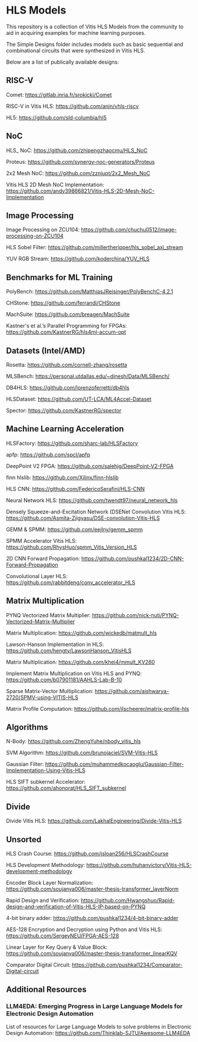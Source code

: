# HLS Models

This repository is a collection of Vitis HLS Models from the community to aid in acquiring examples for machine learning purposes.

The Simple Designs folder includes models such as basic sequential and combinational circuits that were synthesized in Vitis HLS.

Below are a list of publically available designs:

## RISC-V

Comet: https://gitlab.inria.fr/srokicki/Comet

RISC-V in Vitis HLS: https://github.com/anjn/vhls-riscv

HL5: https://github.com/sld-columbia/hl5

## NoC

HLS_ NoC: https://github.com/zhipengzhaocmu/HLS_NoC

Proteus: https://github.com/synergy-noc-generators/Proteus

2x2 Mesh NoC: https://github.com/zznjupt/2x2_Mesh_NoC

Vitis HLS 2D Mesh NoC Implementation: https://github.com/andy39866821/Vitis-HLS-2D-Mesh-NoC-Implementation

## Image Processing

Image Processing on ZCU104: https://github.com/chuchu0512/image-processing-on-ZCU104

HLS Sobel Filter: https://github.com/millertheripper/hls_sobel_axi_stream

YUV RGB Stream: https://github.com/koderchina/YUV_HLS

## Benchmarks for ML Training

PolyBench: https://github.com/MatthiasJReisinger/PolyBenchC-4.2.1

CHStone: https://github.com/ferrandi/CHStone

MachSuite: https://github.com/breagen/MachSuite

Kastner's et al.’s Parallel Programming for FPGAs: https://github.com/KastnerRG/hls4ml-accum-opt


## Datasets (Intel/AMD)

Rosetta: https://github.com/cornell-zhang/rosetta

MLSBench: https://personal.utdallas.edu/~dinesh/Data/MLSBench/

DB4HLS: https://github.com/lorenzoferretti/db4hls

HLSDataset: https://github.com/UT-LCA/ML4Accel-Dataset

Spector: https://github.com/KastnerRG/spector


## Machine Learning Acceleration

HLSFactory: https://github.com/sharc-lab/HLSFactory

apfp: https://github.com/spcl/apfp

DeepPoint V2 FPGA: https://github.com/salehjg/DeepPoint-V2-FPGA

finn hlslib: https://github.com/Xilinx/finn-hlslib

HLS CNN: https://github.com/FedericoSerafini/HLS-CNN

Neural Network HLS: https://github.com/twendt97/neural_network_hls

Densely Squeeze-and-Excitation Network (DSENet Convolution Vitis HLS: https://github.com/Asmita-Zjigyasu/DSE-convolution-Vitis-HLS

GEMM & SPMM: https://github.com/eejlny/gemm_spmm

SPMM Accelerator Vitis HLS: https://github.com/RhysHuo/spmm_Vitis_Version_HLS

2D CNN Forward Propagation: https://github.com/pushkal1234/2D-CNN-Forward-Propagation

Convolutional Layer HLS: https://github.com/rabbitdeng/conv_accelerator_HLS


## Matrix Multiplication

PYNQ Vectorized Matrix Multiplier: https://github.com/nick-nuti/PYNQ-Vectorized-Matrix-Multiplier

Matrix Multiplication: https://github.com/wickedb/matmult_hls

Lawson-Hanson Implementation in HLS: https://github.com/hengty/LawsonHanson_VitisHLS

Matrix Multiplication: https://github.com/khei4/mmult_KV260

Implement Matrix Multiplication on Vitis HLS and PYNQ: https://github.com/b07901181/AAHLS-Lab-B-10

Sparse Matrix-Vector Multiplication: https://github.com/aishwarya-2720/SPMV-using-VITIS-HLS

Matrix Profile Computation: https://github.com/jlscheerer/matrix-profile-hls

## Algorithms

N-Body: https://github.com/ZhengYuhe/nbody_vitis_hls

SVM Algorithm: https://github.com/brunojaciel/SVM-Vitis-HLS

Gaussian Filter: https://github.com/muhammedkocaoglu/Gaussian-Filter-Implementation-Using-Vitis-HLS

HLS SIFT subkernel Accelerator: https://github.com/ahonorat/HLS_SIFT_subkernel

## Divide

Divide Vitis HLS: https://github.com/LakhalEngineering/Divide-Vitis-HLS

## Unsorted
HLS Crash Course: https://github.com/jsloan256/HLSCrashCourse

HLS Development Methodology: https://github.com/huhanvictory/Vitis-HLS-development-methodology

Encoder Block Layer Normalization: https://github.com/soujanya006/master-thesis-transformer_layerNorm

Rapid Design and Verification: https://github.com/Hwangshuo/Rapid-design-and-verification-of-Vitis-HLS-IP-based-on-PYNQ

4-bit binary adder: https://github.com/pushkal1234/4-bit-binary-adder

AES-128 Encryption and Decryption using Python and Vitis HLS: https://github.com/SergeyNEU/FPGA-AES-128

Linear Layer for Key Query & Value Block: https://github.com/soujanya006/master-thesis-transformer_linearKQV

Comparator Digital Circuit: https://github.com/pushkal1234/Comparator-Digital-circuit

## Additional Resources

### LLM4EDA: Emerging Progress in Large Language Models for Electronic Design Automation
List of resources for Large Language Models to solve problems in Electronic Design Automation: https://github.com/Thinklab-SJTU/Awesome-LLM4EDA
